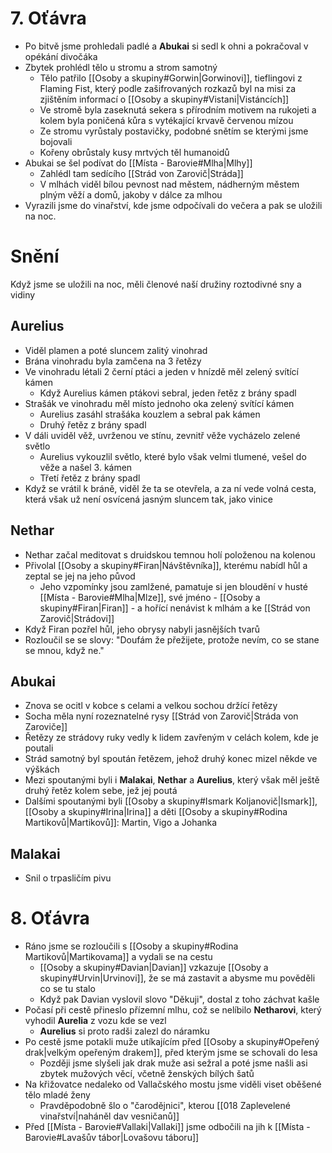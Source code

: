 # 7. Oťávra
- Po bitvě jsme prohledali padlé a **Abukai** si sedl k ohni a pokračoval v opékání divočáka
- Zbytek prohlédl tělo u stromu a strom samotný
	- Tělo patřilo [[Osoby a skupiny#Gorwin|Gorwinovi]], tieflingovi z Flaming Fist, který podle zašifrovaných rozkazů byl na misi za zjištěním informací o [[Osoby a skupiny#Vistani|Vistáncích]]
	- Ve stromě byla zaseknutá sekera s přírodním motivem na rukojeti a kolem byla poničená kůra s vytékající krvavě červenou mízou
	- Ze stromu vyrůstaly postavičky, podobné snětím se kterými jsme bojovali
	- Kořeny obrůstaly kusy mrtvých těl humanoidů
- Abukai se šel podívat do [[Místa - Barovie#Mlha|Mlhy]]
	- Zahlédl tam sedícího [[Strád von Zarovič|Stráda]]
	- V mlhách viděl bílou pevnost nad městem, nádherným městem plným věží a domů, jakoby v dálce za mlhou
- Vyrazili jsme do vinařství, kde jsme odpočívali do večera a pak se uložili na noc.
# Snění
Když jsme se uložili na noc, měli členové naší družiny roztodivné sny a vidiny
## Aurelius
- Viděl plamen a poté sluncem zalitý vinohrad
- Brána vinohradu byla zamčena na 3 řetězy
- Ve vinohradu létali 2 černí ptáci a jeden v hnízdě měl zelený svítící kámen
	- Když Aurelius kámen ptákovi sebral, jeden řetěz z brány spadl
- Strašák ve vinohradu měl místo jednoho oka zelený svítící kámen
	- Aurelius zasáhl strašáka kouzlem a sebral pak kámen
	- Druhý řetěz z brány spadl
- V dáli uviděl věž, uvrženou ve stínu, zevnitř věže vycházelo zelené světlo
	- Aurelius vykouzlil světlo, které bylo však velmi tlumené, vešel do věže a našel 3. kámen
	- Třetí řetěz z brány spadl
- Když se vrátil k bráně, viděl že ta se otevřela, a za ní vede volná cesta, která však už není osvícená jasným sluncem tak, jako vinice
## Nethar
- Nethar začal meditovat s druidskou temnou holí položenou na kolenou
- Přivolal [[Osoby a skupiny#Firan|Návštěvníka]], kterému nabídl hůl a zeptal se jej na jeho původ
	- Jeho vzpomínky jsou zamlžené, pamatuje si jen bloudění v husté [[Místa - Barovie#Mlha|Mlze]], své jméno - [[Osoby a skupiny#Firan|Firan]] - a hořící nenávist k mlhám a ke [[Strád von Zarovič|Strádovi]]
- Když Firan pozřel hůl, jeho obrysy nabyli jasnějších tvarů
- Rozloučil se se slovy: "Doufám že přežijete, protože nevím, co se stane se mnou, když ne."
## Abukai
- Znova se ocitl v kobce s celami a velkou sochou držící řetězy
- Socha měla nyní rozeznatelné rysy [[Strád von Zarovič|Stráda von Zaroviče]]
- Řetězy ze strádovy ruky vedly k lidem zavřeným v celách kolem, kde je poutali
- Strád samotný byl spoután řetězem, jehož druhý konec mizel někde ve výškách
- Mezi spoutanými byli i **Malakai**, **Nethar** a **Aurelius**, který však měl ještě druhý řetěz kolem sebe, jež jej poutá
- Dalšími spoutanými byli [[Osoby a skupiny#Ismark Koljanovič|Ismark]], [[Osoby a skupiny#Irina|Irina]] a děti [[Osoby a skupiny#Rodina Martikovů|Martikovů]]: Martin, Vigo a Johanka
## Malakai
- Snil o trpasličím pivu
# 8. Oťávra
- Ráno jsme se rozloučili s [[Osoby a skupiny#Rodina Martikovů|Martikovama]] a vydali se na cestu
	- [[Osoby a skupiny#Davian|Davian]] vzkazuje [[Osoby a skupiny#Urvin|Urvinovi]], že se má zastavit a abysme mu pověděli co se tu stalo
	- Když pak Davian vyslovil slovo "Děkuji", dostal z toho záchvat kašle
- Počasí při cestě přineslo přízemní mlhu, což se nelíbilo **Netharovi**, který vyhodil **Aurelia** z vozu kde se vezl
	- **Aurelius** si proto radši zalezl do náramku
- Po cestě jsme potakli muže utíkajícím před [[Osoby a skupiny#Opeřený drak|velkým opeřeným drakem]], před kterým jsme se schovali do lesa
	- Později jsme slyšeli jak drak muže asi sežral a poté jsme našli asi zbytek mužových věcí, včetně ženských bílých šatů
- Na křižovatce nedaleko od Vallačského mostu jsme viděli viset oběšené tělo mladé ženy
	- Pravděpodobně šlo o "čarodějnici", kterou [[018 Zaplevelené vinařství|naháněl dav vesničanů]]
- Před [[Místa - Barovie#Vallaki|Vallaki]] jsme odbočili na jih k [[Místa - Barovie#Lavašův tábor|Lovašovu táboru]] 